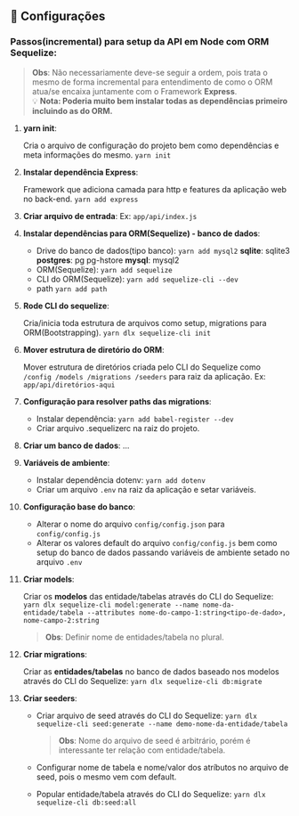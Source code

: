 ## :rocket: Configurações

### Passos(incremental) para setup da API em Node com ORM Sequelize:

> __Obs__: Não necessariamente deve-se seguir a ordem, pois trata o mesmo de forma incremental para entendimento de como o ORM atua/se encaixa juntamente com o Framework **Express**.  
:bulb: __Nota: Poderia muito bem instalar todas as dependências primeiro incluindo as do ORM.__

1. __yarn init__:

    Cria o arquivo de configuração do projeto bem como dependências e meta informações do mesmo.
`yarn init`
            
2. __Instalar dependência Express__:

    Framework que adiciona camada para http e features da aplicação web no back-end.
`yarn add express`  

3. __Criar arquivo de entrada__:
    Ex: `app/api/index.js`
4. __Instalar dependências para ORM(Sequelize) - banco de dados__:

    * Drive do banco de dados(tipo banco):
        `yarn add mysql2`
        __sqlite__: sqlite3
        __postgres__: pg pg-hstore
        __mysql__: mysql2       
    * ORM(Sequelize):  `yarn add sequelize`
    * CLI do ORM(Sequelize): `yarn add sequelize-cli --dev`
    * path `yarn add path`

5. __Rode CLI do sequelize__:

    Cria/inicia toda estrutura de arquivos como setup, migrations para ORM(Bootstrapping).
    `yarn dlx sequelize-cli init`

6. __Mover estrutura de diretório do ORM__:

    Mover estrutura de diretórios criada pelo CLI do Sequelize como `/config /models /migrations /seeders` para raiz da aplicação. Ex: `app/api/diretórios-aqui`

7. __Configuração para resolver paths das migrations__:

    * Instalar dependência: `yarn add babel-register --dev`
    * Criar arquivo .sequelizerc na raiz do projeto.

8. __Criar um banco de dados__:
...

9. __Variáveis de ambiente__:

    * Instalar dependência dotenv: `yarn add dotenv`
    * Criar um arquivo `.env` na raiz da aplicação e setar variáveis.    

10. __Configuração base do banco__:

    * Alterar o nome do arquivo `config/config.json` para `config/config.js`
    * Alterar os valores default do arquivo `config/config.js` bem como setup do banco de dados passando variáveis de ambiente setado no arquivo `.env`

11. __Criar models__:

    Criar os **modelos** das entidade/tabelas através do CLI do Sequelize:
    `yarn dlx sequelize-cli model:generate --name nome-da-entidade/tabela --attributes nome-do-campo-1:string<tipo-de-dado>, nome-campo-2:string`  
    
    > __Obs__: Definir nome de entidades/tabela no plural.

12. __Criar migrations__:

    Criar as **entidades/tabelas** no banco de dados baseado nos modelos através do CLI do Sequelize:
    `yarn dlx sequelize-cli db:migrate`

13. __Criar seeders__:

    * Criar arquivo de seed através do CLI do Sequelize: `yarn dlx sequelize-cli seed:generate --name demo-nome-da-entidade/tabela`  

        > __Obs__: Nome do arquivo de seed é arbitrário, porém é interessante ter relação com entidade/tabela.

    * Configurar nome de tabela e nome/valor dos atríbutos no arquivo de seed, pois o mesmo vem com default.
    * Popular entidade/tabela através do CLI do Sequelize: `yarn dlx sequelize-cli db:seed:all`

    


